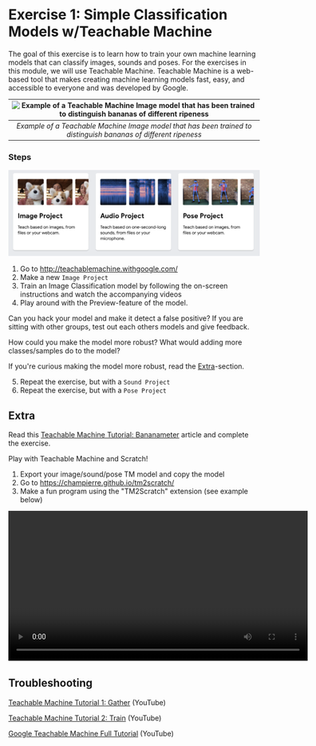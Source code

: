 # Exercise 1: Simple Classification Models w/Teachable Machine

The goal of this exercise is to learn how to train your own machine learning models that can classify images, sounds and poses. For the exercises in this module, we will use Teachable Machine. Teachable Machine is a web-based tool that makes creating machine learning models fast, easy, and accessible to everyone and was developed by Google.

| ![Example of a Teachable Machine Image model that has been trained to distinguish bananas of different ripeness](/assets/ex1-tm-banana.gif) |
| :-----------------------------------------------------------------------------------------------------------------------------------------: |
|               _Example of a Teachable Machine Image model that has been trained to distinguish bananas of different ripeness_               |

### Steps

![Screenshot from Teachable Machine website of different Project Types: Image, Sound, Pose](/assets/ex1-project-types.png)

1. Go to http://teachablemachine.withgoogle.com/
2. Make a new `Image Project`
3. Train an Image Classification model by following the on-screen instructions and watch the accompanying videos
4. Play around with the Preview-feature of the model.

Can you hack your model and make it detect a false positive? If you are sitting with other groups, test out each others models and give feedback.

How could you make the model more robust? What would adding more classes/samples do to the model?

If you're curious making the model more robust, read the [Extra](#extra)-section.

5. Repeat the exercise, but with a `Sound Project`
6. Repeat the exercise, but with a `Pose Project`

## Extra

Read this [Teachable Machine Tutorial: Bananameter](https://medium.com/@warronbebster/teachable-machine-tutorial-bananameter-4bfffa765866) article and complete the exercise.

Play with Teachable Machine and Scratch!

1. Export your image/sound/pose TM model and copy the model
2. Go to https://champierre.github.io/tm2scratch/
3. Make a fun program using the "TM2Scratch" extension (see example below)

<video width="600" controls>
  <source src="/assets/ex1-tm2scratch.mp4" type="video/mp4">
  Your browser does not support the video tag.
</video>

## Troubleshooting

[Teachable Machine Tutorial 1: Gather](https://www.youtube.com/watch?v=DFBbSTvtpy4) (YouTube)

[Teachable Machine Tutorial 2: Train](https://www.youtube.com/watch?v=CO67EQ0ZWgA) (YouTube)

[Google Teachable Machine Full Tutorial](https://www.youtube.com/watch?v=LRxvBlL25s8) (YouTube)
